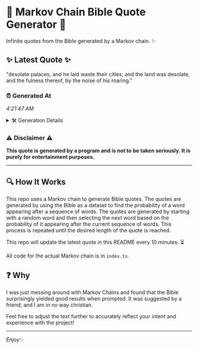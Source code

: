 # 📖 Markov Chain Bible Quote Generator 📖

Infinite quotes from the Bible generated by a Markov chain. ✨

## ✨ Latest Quote ✨
"desolate palaces, and he laid waste their cities; and the land was desolate, and the fulness thereof, by the noise of his roaring."

### ⏰ Generated At
*4:21:47 AM*

<details>
    <summary>🛠️ Generation Details</summary>
    <p>
        <strong>🌱 Seed:</strong> desolate<br>
        <strong>🔄 Iterations:</strong> 22<br>
        <strong>📜 Context History:</strong><br>[ desolate ]: palaces,<br>[ desolate, palaces, ]: and<br>[ desolate, palaces,, and ]: he<br>[ desolate, palaces,, and, he ]: laid<br>[ desolate, palaces,, and, he, laid ]: waste<br>[ desolate, palaces,, and, he, laid, waste ]: their<br>[ palaces,, and, he, laid, waste, their ]: cities;<br>[ and, he, laid, waste, their, cities; ]: and<br>[ he, laid, waste, their, cities;, and ]: the<br>[ laid, waste, their, cities;, and, the ]: land<br>[ waste, their, cities;, and, the, land ]: was<br>[ their, cities;, and, the, land, was ]: desolate,<br>[ cities;, and, the, land, was, desolate, ]: and<br>[ and, the, land, was, desolate,, and ]: the<br>[ the, land, was, desolate,, and, the ]: fulness<br>[ land, was, desolate,, and, the, fulness ]: thereof,<br>[ was, desolate,, and, the, fulness, thereof, ]: by<br>[ desolate,, and, the, fulness, thereof,, by ]: the<br>[ and, the, fulness, thereof,, by, the ]: noise<br>[ the, fulness, thereof,, by, the, noise ]: of<br>[ fulness, thereof,, by, the, noise, of ]: his<br>[ thereof,, by, the, noise, of, his ]: roaring.<br>
    </p>
</details>

### ⚠️ Disclaimer ⚠️
**This quote is generated by a program and is not to be taken seriously. It is purely for entertainment purposes.**

---

## 🔍 How It Works

This repo uses a Markov chain to generate Bible quotes. The quotes are generated by using the Bible as a dataset to find the probability of a word appearing after a sequence of words. The quotes are generated by starting with a random word and then selecting the next word based on the probability of it appearing after the current sequence of words. This process is repeated until the desired length of the quote is reached.

This repo will update the latest quote in this README every 10 minutes. ⏳

All code for the actual Markov chain is in `index.ts`.

## ❓ Why

I was just messing around with Markov Chains and found that the Bible surprisingly yielded good results when prompted. 
It was suggested by a friend, and I am in no way christian.

Feel free to adjust the text further to accurately reflect your intent and experience with the project!

---

*Enjoy*✨
